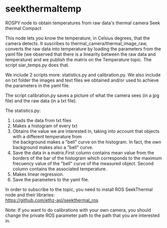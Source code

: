 # seekthermaltemp
ROSPY node to obtain temperatures from raw data's thermal camera Seek thermal Compact

This node lets you know the temperature, in Celsius degrees, that the camera detects. It suscribes to thermal_camera/thermal_image_raw, converts the raw data into temperature by loading the parameters from the yaml file (we observed that there is a linearity between the raw data and temperature) and we publish the matrix on the Temperature topic. The script siar_temps.py does that.

We include 2 scripts more: statistics.py and calibration.py. We also include on txt folder the images and text files we obtained and/or used to achieve the parameters in the yaml file.

The script calibration.py saves a picture of what the camera sees (in a jpg file) and the raw data (in a txt file).

The statistics.py:
   1) Loads the data from txt files 
   2) Makes a histogram of every txt
   3) Obtains the value we are interested in, taking into account that objects with a different temperature from  
   the background makes a "bell" curve on the histogram. In fact, the own background makes also a "bell" curve.
   4) Save the data in a matrix.First column contains mean value from the borders of the bar of the histogram which corresponds to the maximum frecuency value of the "bell" curve of the measured object. Second column contains the associated temperature.
   5) Makes linear regression. 
   6) Save the parameters to the yaml file.

In order to subscribe to the topic, you need to install ROS SeekThermal node and their libraries:   
https://github.com/ethz-asl/seekthermal_ros

Note: If you want to do calibrations with your own camera, you should change the private ROS parameter path to the path that you are interested in.
